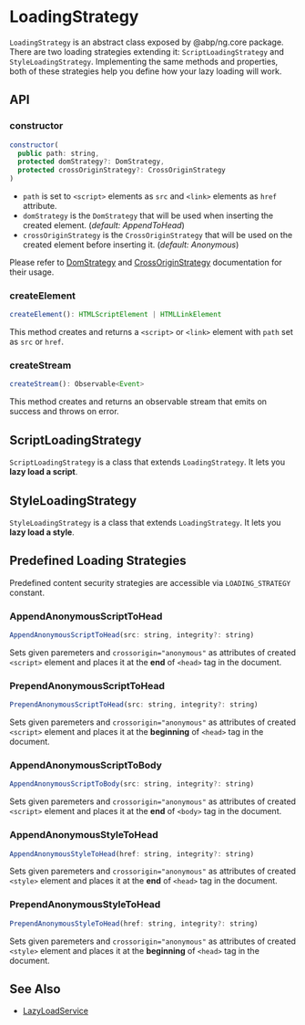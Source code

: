 # LoadingStrategy

`LoadingStrategy` is an abstract class exposed by @abp/ng.core package. There are two loading strategies extending it: `ScriptLoadingStrategy` and `StyleLoadingStrategy`. Implementing the same methods and properties, both of these strategies help you define how your lazy loading will work.




## API

### constructor

```js
constructor(
  public path: string,
  protected domStrategy?: DomStrategy,
  protected crossOriginStrategy?: CrossOriginStrategy
)
```

- `path` is set to `<script>` elements as `src` and `<link>` elements as `href` attribute.
- `domStrategy` is the `DomStrategy` that will be used when inserting the created element. (_default: AppendToHead_)
- `crossOriginStrategy` is the `CrossOriginStrategy` that will be used on the created element before inserting it. (_default: Anonymous_)

Please refer to [DomStrategy](./Dom-Strategy.md) and [CrossOriginStrategy](./Cross-Origin-Strategy.md) documentation for their usage.


### createElement

```js
createElement(): HTMLScriptElement | HTMLLinkElement
```

This method creates and returns a `<script>` or `<link>` element with `path` set as `src` or `href`.


### createStream

```js
createStream(): Observable<Event>
```

This method creates and returns an observable stream that emits on success and throws on error.



## ScriptLoadingStrategy

`ScriptLoadingStrategy` is a class that extends `LoadingStrategy`. It lets you **lazy load a script**.



## StyleLoadingStrategy

`StyleLoadingStrategy` is a class that extends `LoadingStrategy`. It lets you **lazy load a style**.



## Predefined Loading Strategies

Predefined content security strategies are accessible via `LOADING_STRATEGY` constant.


### AppendAnonymousScriptToHead

```js
AppendAnonymousScriptToHead(src: string, integrity?: string)
```

Sets given paremeters and `crossorigin="anonymous"` as attributes of created `<script>` element and places it at the **end** of `<head>` tag in the document.


### PrependAnonymousScriptToHead

```js
PrependAnonymousScriptToHead(src: string, integrity?: string)
```

Sets given paremeters and `crossorigin="anonymous"` as attributes of created `<script>` element and places it at the **beginning** of `<head>` tag in the document.


### AppendAnonymousScriptToBody

```js
AppendAnonymousScriptToBody(src: string, integrity?: string)
```

Sets given paremeters and `crossorigin="anonymous"` as attributes of created `<script>` element and places it at the **end** of `<body>` tag in the document.


### AppendAnonymousStyleToHead

```js
AppendAnonymousStyleToHead(href: string, integrity?: string)
```

Sets given paremeters and `crossorigin="anonymous"` as attributes of created `<style>` element and places it at the **end** of `<head>` tag in the document.


### PrependAnonymousStyleToHead

```js
PrependAnonymousStyleToHead(href: string, integrity?: string)
```

Sets given paremeters and `crossorigin="anonymous"` as attributes of created `<style>` element and places it at the **beginning** of `<head>` tag in the document.


## See Also

- [LazyLoadService](./Lazy-Load-Service.md)
